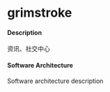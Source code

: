 # grimstroke

#### Description
资讯、社交中心

#### Software Architecture
Software architecture description